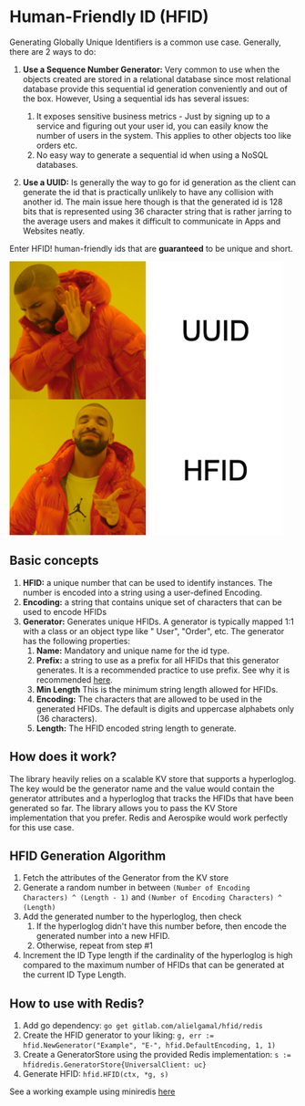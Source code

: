 # Human-Friendly ID (HFID)

Generating Globally Unique Identifiers is a common use case. Generally, there are 2 ways to do:

1. **Use a Sequence Number Generator:** Very common to use when the objects created are stored in a relational database
   since most relational database provide this sequential id generation conveniently and out of the box. However, Using
   a sequential ids has several issues:
    1. It exposes sensitive business metrics - Just by signing up to a service and figuring out your user id, you can
       easily know the number of users in the system. This applies to other objects too like orders etc.
    2. No easy way to generate a sequential id when using a NoSQL databases.

2. **Use a UUID:** Is generally the way to go for id generation as the client can generate the id that is practically
   unlikely to have any collision with another id. The main issue here though is that the generated id is 128 bits that
   is represented using 36 character string that is rather jarring to the average users and makes it difficult to
   communicate in Apps and Websites neatly.

Enter HFID! human-friendly ids that are **guaranteed** to be unique and short.

![Meme](docs/images/meme.png)

## Basic concepts

1. **HFID:** a unique number that can be used to identify instances. The number is encoded into a string using a
   user-defined Encoding.
2. **Encoding:** a string that contains unique set of characters that can be used to encode HFIDs
3. **Generator:** Generates unique HFIDs. A generator is typically mapped 1:1 with a class or an object type like "
   User", "Order", etc. The generator has the following properties:
    1. **Name:** Mandatory and unique name for the id type.
    2. **Prefix:** a string to use as a prefix for all HFIDs that this generator generates. It is a recommended practice
       to use prefix. See why it is recommended [here](https://dev.to/stripe/designing-apis-for-humans-object-ids-3o5a).
    3. **Min Length** This is the minimum string length allowed for HFIDs.
    4. **Encoding:** The characters that are allowed to be used in the generated HFIDs. The default is digits and
       uppercase alphabets only (36 characters).
    5. **Length:** The HFID encoded string length to generate.

## How does it work?

The library heavily relies on a scalable KV store that supports a hyperloglog. The key would be the generator name and
the value would contain the generator attributes and a hyperloglog that tracks the HFIDs that have been generated so
far. The library allows you to pass the KV Store implementation that you prefer. Redis and Aerospike would work
perfectly for this use case.

## HFID Generation Algorithm

1. Fetch the attributes of the Generator from the KV store
2. Generate a random number in between ``(Number of Encoding Characters) ^ (Length - 1)``
   and ``(Number of Encoding Characters) ^ (Length)``
3. Add the generated number to the hyperloglog, then check
    1. If the hyperloglog didn't have this number before, then encode the generated number into a new HFID.
    2. Otherwise, repeat from step #1
4. Increment the ID Type length if the cardinality of the hyperloglog is high compared to the maximum number of HFIDs
   that can be generated at the current ID Type Length.

## How to use with Redis?
1. Add go dependency: `go get gitlab.com/alielgamal/hfid/redis`
2. Create the HFID generator to your liking: `g, err := hfid.NewGenerator("Example", "E-", hfid.DefaultEncoding, 1, 1)`
3. Create a GeneratorStore using the provided Redis implementation: `s := hfidredis.GeneratorStore{UniversalClient: uc}`
4. Generate HFID: `hfid.HFID(ctx, *g, s)`

See a working example using miniredis [here](example/redis/main.go)